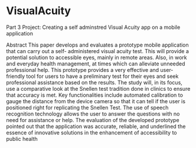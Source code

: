 # VisualAcuity
Part 3 Project: Creating a self adminstred Visual Acuity app on a mobile application 

Abstract
This paper develops and evaluates a prototype mobile application that can carry out a self-
administered visual acuity test. This will provide a potential solution to accessible eyes,
mainly in remote areas. Also, in work and everyday health management, at times which can
alleviate unneeded professional help. This prototype provides a very effective and user-
friendly tool for users to have a preliminary test for their eyes and seek professional
assistance based on the results. The study will, in its focus, use a comparative look at the
Snellen test tradition done in clinics to ensure that accuracy is met. Key functionalities
include automated calibration to gauge the distance from the device camera so that it can
tell if the user is positioned right for replicating the Snellen Test. The use of speech
recognition technology allows the user to answer the questions with no need for assistance
or help. The evaluation of the developed prototype pointed out that the application was
accurate, reliable, and underlined the essence of innovative solutions in the enhancement of
accessibility to public health
